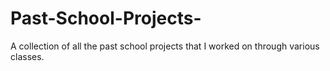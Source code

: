 # Past-School-Projects-
A collection of all the past school projects that I worked on through various classes. 
